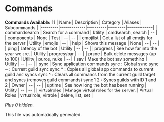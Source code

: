 # Commands
**Commands Available:** 11
| Name    | Description | Category | Aliases | Subcommands |
|---------|-------------|----------|---------|-------------|
| commandsearch | Search for a command | Utility | cmdsearch, search | -- |
| components | None | Test | -- | -- |
| emojilist | Get a list of all emojis for the server | Utility | emojis | -- |
| help | Shows this message | None | -- | -- |
| ping | Latency of the bot | Utility | -- | -- |
| progress | See how far into the year we are. | Utility | progressbar | -- |
| prune | Bulk delete messages (up to 100) | Utility | purge, nuke | -- |
| say | Make the bot say something | Utility | -- | -- |
| sync | Sync application commands  sync        : Global sync sync ~      : Current guild sync sync *      : Copies all global app commands to current guild and syncs sync ^      : Clears all commands from the current guild target and syncs (removes guild commands) sync 1 2    : Syncs guilds with ID 1 and 2 | Owner | -- | -- |
| uptime | See how long the bot has been running | Utility | -- | -- |
| virtualroles | Manage virtual roles for the server. | Virtual Roles | virtualrole, virtrole | delete, list, set |

*Plus 0 hidden.*

This file was automatically generated.